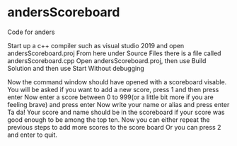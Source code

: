 # andersScoreboard
Code for anders

Start up a c++ compiler such as visual studio 2019 and open andersScoreboard.proj
From here under Source Files there is a file called andersScoreboard.cpp
Open andersScoreboard.proj, then use Build Solution and then use Start Without debugging

Now the command window should have opened with a scoreboard visable.
You will be asked if you want to add a new score, press 1 and then press enter
Now enter a score between 0 to 999(or a little bit more if you are feeling brave) and press enter
Now write your name or alias and press enter
Ta da! Your score and name should be in the scoreboard if your score was good enough to be among the top ten.
Now you can either repeat the previous steps to add more scores to the score board
Or you can press 2 and enter to quit.

